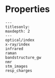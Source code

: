 # Properties

```{toctree}
---
titlesonly:
maxdepth: 2
---
optical/index
x-ray/index
infrared
raman
bandstructure_gw
nmr
stm_images
resp_charges
```

